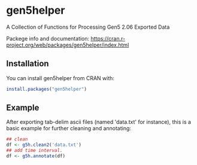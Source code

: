 
<!-- README.md is generated from README.Rmd. Please edit that file -->
gen5helper
==========

A Collection of Functions for Processing Gen5 2.06 Exported Data

Packege info and documentation: https://cran.r-project.org/web/packages/gen5helper/index.html

Installation
------------

You can install gen5helper from CRAN with:

``` r
install.packages("gen5helper")
```

Example
-------

After exporting tab-delim ascii files (named 'data.txt' for instance), this is a basic example for further cleaning and annotating:

``` r
## clean
df <- g5h.clean2('data.txt')
## add time interval.
df <- g5h.annotate(df)
```

